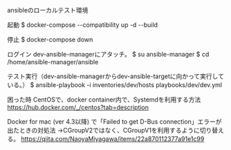 ansibleのローカルテスト環境

起動
$ docker-compose --compatibility up -d --build


停止
$ docker-compose down


ログイン
dev-ansible-managerにアタッチ。
$ su ansible-manager
$ cd /home/ansible-manager/ansible

テスト実行（dev-ansible-managerからdev-ansible-targetに向かって実行している。）
$ ansible-playbook -i inventories/dev/hosts playbooks/dev/dev.yml


困った時
CentOSで、docker container内で、Systemdを利用する方法
https://hub.docker.com/_/centos?tab=description


Docker for mac (ver 4.3以降) で「Failed to get D-Bus connection」エラーが出たときの対処法
→CGroupV2ではなく、CGroupV1を利用するように切り替える。
https://qiita.com/NaoyaMiyagawa/items/22a870112377a91e1c99


